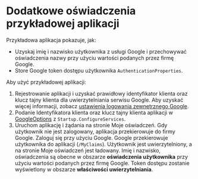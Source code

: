 # <a name="additional-claims-sample-app"></a>Dodatkowe oświadczenia przykładowej aplikacji

Przykładowa aplikacja pokazuje, jak:

* Uzyskaj imię i nazwisko użytkownika z usługi Google i przechowywać oświadczenia nazwy przy użyciu wartości podanych przez firmę Google.
* Store Google token dostępu użytkownika `AuthenticationProperties`.

Aby użyć przykładowej aplikacji:

1. Rejestrowanie aplikacji i uzyskać prawidłowy identyfikator klienta oraz klucz tajny klienta dla uwierzytelniania serwisu Google. Aby uzyskać więcej informacji, zobacz [ustawienia logowania zewnętrznego Google](https://docs.microsoft.com/aspnet/core/security/authentication/social/google-logins).
1. Podanie Identyfikatora klienta oraz klucz tajny klienta aplikacji w [GoogleOptions](https://docs.microsoft.com/dotnet/api/microsoft.aspnetcore.authentication.google.googleoptions) z `Startup.ConfigureServices`.
1. Uruchom aplikację i żądania na stronie Moje oświadczeń. Gdy użytkownik nie jest zalogowany, aplikacja przekierowuje do firmy Google. Zaloguj się przy użyciu Google. Google przekierowuje użytkownika do aplikacji (`/MyClaims`). Użytkownik jest uwierzytelniony, a na stronie Moje oświadczeń jest ładowany. Imię i nazwisko, oświadczenia są obecne w obszarze **oświadczenia użytkownika** przy użyciu wartości podanych przez firmę Google. Token dostępu zostanie wyświetlony w obszarze **właściwości uwierzytelniania**.
